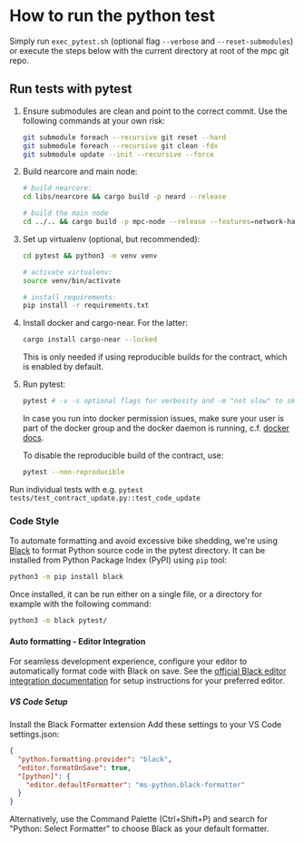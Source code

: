 # How to run the python test

Simply run `exec_pytest.sh` (optional flag `--verbose` and `--reset-submodules`) or execute the steps below with the current directory at root of the mpc git repo.

## Run tests with pytest

1. Ensure submodules are clean and point to the correct commit. Use the following commands at your own risk:

    ```bash
    git submodule foreach --recursive git reset --hard
    git submodule foreach --recursive git clean -fdx
    git submodule update --init --recursive --force
    ```

2. Build nearcore and main node:

    ```bash
    # build nearcore:
    cd libs/nearcore && cargo build -p neard --release

    # build the main node
    cd ../.. && cargo build -p mpc-node --release --features=network-hardship-simulation
    ```

3. Set up virtualenv (optional, but recommended):

    ```bash
    cd pytest && python3 -m venv venv

    # activate virtualenv:
    source venv/bin/activate

    # install requirements:
    pip install -r requirements.txt
    ```

4. Install docker and cargo-near. For the latter:

    ```bash
    cargo install cargo-near --locked
    ```

    This is only needed if using reproducible builds for the contract, which is 
    enabled by default.

5. Run pytest:

    ```bash
    pytest # -v -s optional flags for verbosity and -m "not slow" to skip slow tests
    ```

    In case you run into docker permission issues, make sure your user is part of the docker group and the docker daemon is running, c.f. [docker docs](https://docs.docker.com/engine/install/linux-postinstall/).

    To disable the reproducible build of the contract, use:

    ```bash
    pytest --non-reproducible
    ```

Run individual tests with e.g. `pytest tests/test_contract_update.py::test_code_update`

### Code Style

To automate formatting and avoid excessive bike shedding, we're using
[Black](https://github.com/psf/black) to format Python source code in the pytest directory. It can be
installed from Python Package Index (PyPI) using `pip` tool:

```bash
python3 -m pip install black
```

Once installed, it can be run either on a single file, or a directory for example
with the following command:

```bash
python3 -m black pytest/
```

#### Auto formatting - Editor Integration

For seamless development experience, configure your editor to automatically format code with Black on save. See the [official Black editor integration documentation](https://black.readthedocs.io/en/stable/integrations/editors.html#editor-integration) for setup instructions for your preferred editor.

##### VS Code Setup

Install the Black Formatter extension
Add these settings to your VS Code settings.json:

```json
{
  "python.formatting.provider": "black",
  "editor.formatOnSave": true,
  "[python]": {
    "editor.defaultFormatter": "ms-python.black-formatter"
  }
}
```

Alternatively, use the Command Palette (Ctrl+Shift+P) and search for "Python: Select Formatter" to choose Black as your default formatter.
